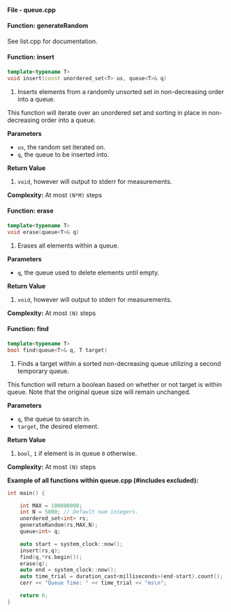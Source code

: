 #### File - queue.cpp


#### Function: generateRandom

See list.cpp for documentation.

#### Function: insert
```cpp
template<typename T>
void insert(const unordered_set<T> us, queue<T>& q)
```
1) Inserts elements from a randomly unsorted set in non-decreasing order into a queue.

This function will iterate over an unordered set and sorting in place in non-decreasing order into a queue.

**Parameters**
- `us`, the random set iterated on.
- `q`, the queue to be inserted into.

**Return Value**

1) `void`, however will output to stderr for measurements.

**Complexity:** At most `(N*M)` steps

#### Function: erase
```cpp
template<typename T>
void erase(queue<T>& q)
```
1) Erases all elements within a queue.

**Parameters**
- `q`, the queue used to delete elements until empty.

**Return Value**

1) `void`, however will output to stderr for measurements.

**Complexity:** At most `(N)` steps

#### Function: find

```cpp
template<typename T>
bool find(queue<T>& q, T target)
```

1)  Finds a target within a sorted non-decreasing queue utilizing a second temporary queue.

This function will return a boolean based on whether or not target is within queue. Note that the original queue size will remain unchanged.

**Parameters**
- `q`, the queue to search in.
- `target`, the desired element.

**Return Value**

1) `bool`, `1` if element is in queue `0` otherwise.

**Complexity:** At most `(N)` steps

**Example of all functions within queue.cpp (#includes excluded):**
```cpp
int main() {

    int MAX = 100000000;
    int N = 5000; // Default num integers.
    unordered_set<int> rs;
    generateRandom(rs,MAX,N);
    queue<int> q;

    auto start = system_clock::now();
    insert(rs,q);
    find(q,*rs.begin());
    erase(q);
    auto end = system_clock::now();
    auto time_trial = duration_cast<milliseconds>(end-start).count();
    cerr << "Queue Time: " << time_trial << "ms\n";

    return 0;
}
```
